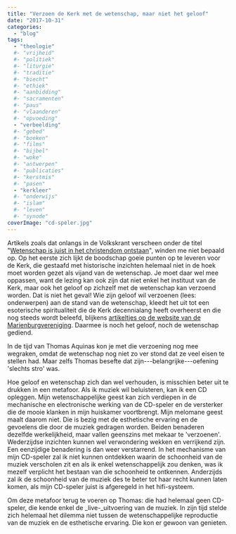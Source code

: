 ```yaml
---
title: "Verzoen de Kerk met de wetenschap, maar niet het geloof"
date: "2017-10-31"
categories: 
  - "blog"
tags:
  - "theologie"
  #- "vrijheid"
  #- "politiek"
  #- "liturgie"
  #- "traditie"
  #- "biecht"
  #- "ethiek"
  #- "aanbidding"
  #- "sacramenten"
  #- "paus"
  #- "vlaanderen"
  #- "opvoeding"
  - "verbeelding"
  #- "gebed"
  #- "boeken"
  #- "films"
  #- "bijbel"
  #- "woke"
  #- "antwerpen"
  #- "publicaties"
  #- "kerstmis"
  #- "pasen"
  - "kerkleer"
  #- "onderwijs"
  #- "islam"
  #- "leven"
  #- "synode"
coverImage: "cd-speler.jpg"
---
```


Artikels zoals dat onlangs in de Volkskrant verscheen onder de titel "[Wetenschap is juist in het christendom ontstaan](https://www.volkskrant.nl/opinie/opinie-wetenschap-is-juist-in-het-christendom-ontstaan~a4523744/?utm_source=facebook&utm_medium=social&utm_campaign=shared%20content&utm_content=free)", winden me niet bepaald op. Op het eerste zich lijkt de boodschap goeie punten op te leveren voor de Kerk, die gestaafd met historische inzichten helemaal niet in de hoek moet worden gezet als vijand van de wetenschap. Je moet daar wel mee oppassen, want de lezing kan ook zijn dat niet enkel het instituut van de Kerk, maar ook het geloof op zichzelf met de wetenschap kan verzoend worden. Dat is niet het geval! Wie zijn geloof wil verzoenen (lees: onderwerpen) aan de stand van de wetenschap, kleedt het uit tot een esoterische spiritualiteit die de Kerk decennialang heeft overheerst en die nog steeds wordt beleefd, blijkens [artikeltjes op de website van de Marienburgvereniging](http://marienburgvereniging.nl/2-contact/371-het-nieuwe-geloven-van-kritisch-katholieken.html). Daarmee is noch het geloof, noch de wetenschap gediend.

In de tijd van Thomas Aquinas kon je met die verzoening nog mee wegraken, omdat de wetenschap nog niet zo ver stond dat ze veel eisen te stellen had. Maar zelfs Thomas besefte dat zijn---belangrijke---oefening 'slechts stro' was.

Hoe geloof en wetenschap zich dan wel verhouden, is misschien beter uit te drukken in een metafoor. Als ik muziek wil beluisteren, kan ik een CD opleggen. Mijn wetenschappelijke geest kan zich verdiepen in de mechanische en electronische werking van de CD-speler en de versterker die de mooie klanken in mijn huiskamer voortbrengt. Mijn melomane geest maalt daarom niet. Die is bezig met de esthetische ervaring en de gevoelens die door de muziek gedragen worden. Beiden benaderen dezelfde werkelijkheid, maar vallen geenszins met mekaar te 'verzoenen'. Wederzijdse inzichten kunnen wel verwondering wekken en verrijkend zijn. Een eenzijdige benadering is dan weer verstarrend. In het mechanisme van mijn CD-speler zal ik niet kunnen ontdekken waarin de schoonheid van de muziek verscholen zit en als ik enkel wetenschappelijk zou denken, was ik mezelf verplicht het bestaan van die schoonheid te ontkennen. Anderzijds zal ik de schoonheid van de muziek des te beter tot haar recht kunnen laten komen, als mijn CD-speler juist is afgeregeld in het hifi-systeem.

Om deze metafoor terug te voeren op Thomas: die had helemaal geen CD-speler, die kende enkel de _live-_uitvoering van de muziek. In zijn tijd stelde zich helemaal het dilemma niet tussen de wetenschappelijke reproductie van de muziek en de esthetische ervaring. Die kon er gewoon van genieten.
